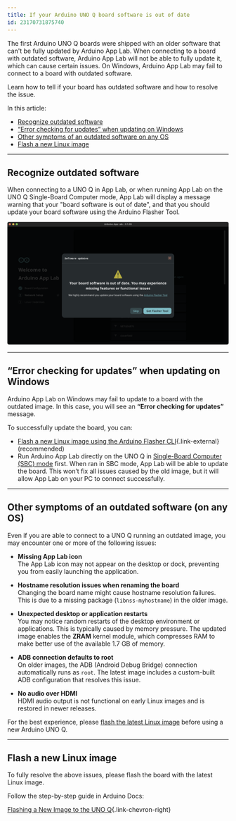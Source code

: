 ```yaml
---
title: If your Arduino UNO Q board software is out of date
id: 23170731875740
---
```


The first Arduino UNO Q boards were shipped with an older software that can't be fully updated by Arduino App Lab. When connecting to a board with outdated software, Arduino App Lab will not be able to fully update it, which can cause certain issues. On Windows, Arduino App Lab may fail to connect to a board with outdated software.

Learn how to tell if your board has outdated software and how to resolve the issue.

In this article:

<!-- TOC -->

- [Recognize outdated software](#recognize-outdated-software)
- [“Error checking for updates” when updating on Windows](#error-checking-for-updates-when-updating-on-windows)
- [Other symptoms of an outdated software on any OS](#other-symptoms-of-an-outdated-software-on-any-os)
- [Flash a new Linux image](#flash-a-new-linux-image)

<!-- /TOC -->

---

## Recognize outdated software

When connecting to a UNO Q in App Lab, or when running App Lab on the UNO Q Single-Board Computer mode, App Lab will display a message warning that your "board software is out of date", and that you should update your board software using the Arduino Flasher Tool.

![Software updates warning in Arduino App Lab: "Your board software is out of date. You may experience missing features or functional issues"](img/app-lab-board-software-is-out-of-date.png)

---

## “Error checking for updates” when updating on Windows

Arduino App Lab on Windows may fail to update to a board with the outdated image. In this case, you will see an **“Error checking for updates”** message.

To successfully update the board, you can:

- [Flash a new Linux image using the Arduino Flasher CLI](https://docs.arduino.cc/tutorials/uno-q/update-image/){.link-external} (recommended)
- Run Arduino App Lab directly on the UNO Q in [Single-Board Computer (SBC) mode](https://docs.arduino.cc/tutorials/uno-q/single-board-computer/) first. When ran in SBC mode, App Lab will be able to update the board. This won’t fix all issues caused by the old image, but it will allow App Lab on your PC to connect successfully.

---

## Other symptoms of an outdated software (on any OS)

Even if you are able to connect to a UNO Q running an outdated image, you may encounter one or more of the following issues:

- **Missing App Lab icon**  
  The App Lab icon may not appear on the desktop or dock, preventing you from easily launching the application.

- **Hostname resolution issues when renaming the board**  
  Changing the board name might cause hostname resolution failures. This is due to a missing package (`libnss-myhostname`) in the older image.

- **Unexpected desktop or application restarts**  
  You may notice random restarts of the desktop environment or applications. This is typically caused by memory pressure. The updated image enables the **ZRAM** kernel module, which compresses RAM to make better use of the available 1.7 GB of memory.

- **ADB connection defaults to root**  
  On older images, the ADB (Android Debug Bridge) connection automatically runs as `root`. The latest image includes a custom-built ADB configuration that resolves this issue.

- **No audio over HDMI**  
  HDMI audio output is not functional on early Linux images and is restored in newer releases.

For the best experience, please [flash the latest Linux image](https://docs.arduino.cc/tutorials/uno-q/update-image/) before using a new Arduino UNO Q.

---

## Flash a new Linux image

To fully resolve the above issues, please flash the board with the latest Linux image.

Follow the step-by-step guide in Arduino Docs:

[Flashing a New Image to the UNO Q](https://docs.arduino.cc/tutorials/uno-q/update-image/){.link-chevron-right}
